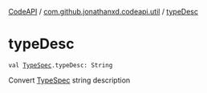 [CodeAPI](../index.md) / [com.github.jonathanxd.codeapi.util](index.md) / [typeDesc](.)

# typeDesc

`val `[`TypeSpec`](../com.github.jonathanxd.codeapi.base/-type-spec/index.md)`.typeDesc: String`

Convert [TypeSpec](../com.github.jonathanxd.codeapi.base/-type-spec/index.md) string description

